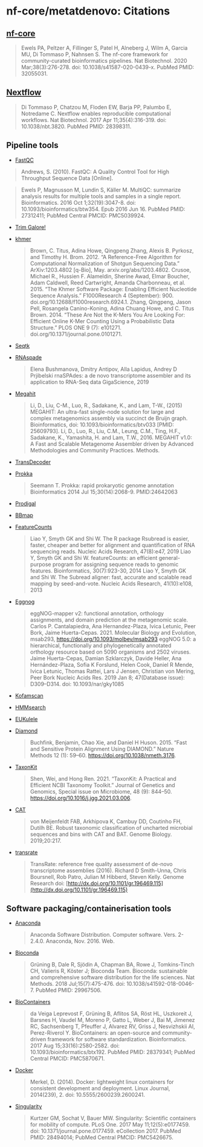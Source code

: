 # nf-core/metatdenovo: Citations

## [nf-core](https://pubmed.ncbi.nlm.nih.gov/32055031/)

> Ewels PA, Peltzer A, Fillinger S, Patel H, Alneberg J, Wilm A, Garcia MU, Di Tommaso P, Nahnsen S. The nf-core framework for community-curated bioinformatics pipelines. Nat Biotechnol. 2020 Mar;38(3):276-278. doi: 10.1038/s41587-020-0439-x. PubMed PMID: 32055031.

## [Nextflow](https://pubmed.ncbi.nlm.nih.gov/28398311/)

> Di Tommaso P, Chatzou M, Floden EW, Barja PP, Palumbo E, Notredame C. Nextflow enables reproducible computational workflows. Nat Biotechnol. 2017 Apr 11;35(4):316-319. doi: 10.1038/nbt.3820. PubMed PMID: 28398311.

## Pipeline tools

- [FastQC](https://www.bioinformatics.babraham.ac.uk/projects/fastqc/)

> Andrews, S. (2010). FastQC: A Quality Control Tool for High Throughput Sequence Data [Online].

> Ewels P, Magnusson M, Lundin S, Käller M. MultiQC: summarize analysis results for multiple tools and samples in a single report. Bioinformatics. 2016 Oct 1;32(19):3047-8. doi: 10.1093/bioinformatics/btw354. Epub 2016 Jun 16. PubMed PMID: 27312411; PubMed Central PMCID: PMC5039924.

- [Trim Galore!](https://www.bioinformatics.babraham.ac.uk/projects/trim_galore/)

- [khmer](https://github.com/dib-lab/khmer)

  > Brown, C. Titus, Adina Howe, Qingpeng Zhang, Alexis B. Pyrkosz, and Timothy H. Brom. 2012. “A Reference-Free Algorithm for Computational Normalization of Shotgun Sequencing Data.” ArXiv:1203.4802 [q-Bio], May. arxiv.org/abs/1203.4802.
  > Crusoe, Michael R., Hussien F. Alameldin, Sherine Awad, Elmar Boucher, Adam Caldwell, Reed Cartwright, Amanda Charbonneau, et al. 2015. “The Khmer Software Package: Enabling Efficient Nucleotide Sequence Analysis.” F1000Research 4 (September): 900. doi.org/10.12688/f1000research.6924.1.
  > Zhang, Qingpeng, Jason Pell, Rosangela Canino-Koning, Adina Chuang Howe, and C. Titus Brown. 2014. “These Are Not the K-Mers You Are Looking For: Efficient Online K-Mer Counting Using a Probabilistic Data Structure.” PLOS ONE 9 (7): e101271. doi.org/10.1371/journal.pone.0101271.

- [Seqtk](https://github.com/lh3/seqtk)

- [RNAspade](https://cab.spbu.ru/software/rnaspades/)

  > Elena Bushmanova, Dmitry Antipov, Alla Lapidus, Andrey D Prjibelski rnaSPAdes: a de novo transcriptome assembler and its application to RNA-Seq data GigaScience, 2019

- [Megahit](https://github.com/voutcn/megahit)

  > Li, D., Liu, C-M., Luo, R., Sadakane, K., and Lam, T-W., (2015) MEGAHIT: An ultra-fast single-node solution for large and complex metagenomics assembly via succinct de Bruijn graph. Bioinformatics, doi: 10.1093/bioinformatics/btv033 [PMID: 25609793].
  > Li, D., Luo, R., Liu, C.M., Leung, C.M., Ting, H.F., Sadakane, K., Yamashita, H. and Lam, T.W., 2016. MEGAHIT v1.0: A Fast and Scalable Metagenome Assembler driven by Advanced Methodologies and Community Practices. Methods.

- [TransDecoder](https://github.com/TransDecoder/TransDecoder)

- [Prokka](https://github.com/tseemann/prokka)

  > Seemann T. Prokka: rapid prokaryotic genome annotation Bioinformatics 2014 Jul 15;30(14):2068-9. PMID:24642063

- [Prodigal](https://github.com/hyattpd/Prodigal)

- [BBmap](https://sourceforge.net/projects/bbmap/)

- [FeatureCounts](https://subread.sourceforge.net)

  > Liao Y, Smyth GK and Shi W. The R package Rsubread is easier, faster, cheaper and better for alignment and quantification of RNA sequencing reads. Nucleic Acids Research, 47(8):e47, 2019
  > Liao Y, Smyth GK and Shi W. featureCounts: an efficient general-purpose program for assigning sequence reads to genomic features. Bioinformatics, 30(7):923-30, 2014
  > Liao Y, Smyth GK and Shi W. The Subread aligner: fast, accurate and scalable read mapping by seed-and-vote. Nucleic Acids Research, 41(10):e108, 2013

- [Eggnog](https://github.com/eggnogdb/eggnog-mapper)

  > eggNOG-mapper v2: functional annotation, orthology assignments, and domain
  > prediction at the metagenomic scale. Carlos P. Cantalapiedra,
  > Ana Hernandez-Plaza, Ivica Letunic, Peer Bork, Jaime Huerta-Cepas. 2021.
  > Molecular Biology and Evolution, msab293, https://doi.org/10.1093/molbev/msab293
  > eggNOG 5.0: a hierarchical, functionally and phylogenetically annotated
  > orthology resource based on 5090 organisms and 2502 viruses. Jaime
  > Huerta-Cepas, Damian Szklarczyk, Davide Heller, Ana Hernández-Plaza, Sofia
  > K Forslund, Helen Cook, Daniel R Mende, Ivica Letunic, Thomas Rattei, Lars
  > J Jensen, Christian von Mering, Peer Bork Nucleic Acids Res. 2019 Jan 8;
  > 47(Database issue): D309–D314. doi: 10.1093/nar/gky1085

- [Kofamscan](https://github.com/takaram/kofam_scan)

- [HMMsearch](https://www.ebi.ac.uk/Tools/hmmer/search/hmmsearch)

- [EUKulele](https://github.com/AlexanderLabWHOI/EUKulele)

- [Diamond](https://github.com/bbuchfink/diamond)

  > Buchfink, Benjamin, Chao Xie, and Daniel H Huson. 2015. “Fast and Sensitive Protein Alignment Using DIAMOND.” Nature Methods 12 (1): 59–60. https://doi.org/10.1038/nmeth.3176.

- [TaxonKit](https://bioinf.shenwei.me/taxonkit/)

  > Shen, Wei, and Hong Ren. 2021. “TaxonKit: A Practical and Efficient NCBI Taxonomy Toolkit.” Journal of Genetics and Genomics, Special issue on Microbiome, 48 (9): 844–50. https://doi.org/10.1016/j.jgg.2021.03.006.

- [CAT](https://github.com/dutilh/CAT)

  > von Meijenfeldt FAB, Arkhipova K, Cambuy DD, Coutinho FH, Dutilh BE. Robust taxonomic classification of uncharted microbial sequences and bins with CAT and BAT. Genome Biology. 2019;20:217.

- [transrate](https://hibberdlab.com/transrate/)

  > TransRate: reference free quality assessment of de-novo transcriptome assemblies (2016). Richard D Smith-Unna, Chris Boursnell, Rob Patro, Julian M Hibberd, Steven Kelly. Genome Research doi: [http://dx.doi.org/10.1101/gr.196469.115](http://dx.doi.org/10.1101/gr.196469.115)

## Software packaging/containerisation tools

- [Anaconda](https://anaconda.com)

  > Anaconda Software Distribution. Computer software. Vers. 2-2.4.0. Anaconda, Nov. 2016. Web.

- [Bioconda](https://pubmed.ncbi.nlm.nih.gov/29967506/)

  > Grüning B, Dale R, Sjödin A, Chapman BA, Rowe J, Tomkins-Tinch CH, Valieris R, Köster J; Bioconda Team. Bioconda: sustainable and comprehensive software distribution for the life sciences. Nat Methods. 2018 Jul;15(7):475-476. doi: 10.1038/s41592-018-0046-7. PubMed PMID: 29967506.

- [BioContainers](https://pubmed.ncbi.nlm.nih.gov/28379341/)

  > da Veiga Leprevost F, Grüning B, Aflitos SA, Röst HL, Uszkoreit J, Barsnes H, Vaudel M, Moreno P, Gatto L, Weber J, Bai M, Jimenez RC, Sachsenberg T, Pfeuffer J, Alvarez RV, Griss J, Nesvizhskii AI, Perez-Riverol Y. BioContainers: an open-source and community-driven framework for software standardization. Bioinformatics. 2017 Aug 15;33(16):2580-2582. doi: 10.1093/bioinformatics/btx192. PubMed PMID: 28379341; PubMed Central PMCID: PMC5870671.

- [Docker](https://dl.acm.org/doi/10.5555/2600239.2600241)

  > Merkel, D. (2014). Docker: lightweight linux containers for consistent development and deployment. Linux Journal, 2014(239), 2. doi: 10.5555/2600239.2600241.

- [Singularity](https://pubmed.ncbi.nlm.nih.gov/28494014/)

  > Kurtzer GM, Sochat V, Bauer MW. Singularity: Scientific containers for mobility of compute. PLoS One. 2017 May 11;12(5):e0177459. doi: 10.1371/journal.pone.0177459. eCollection 2017. PubMed PMID: 28494014; PubMed Central PMCID: PMC5426675.
